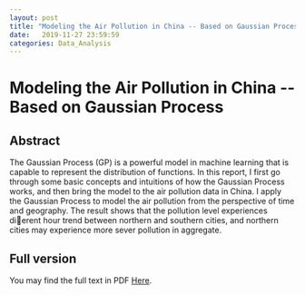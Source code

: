 ```yaml
---
layout: post
title: "Modeling the Air Pollution in China -- Based on Gaussian Process"
date:   2019-11-27 23:59:59
categories: Data_Analysis
---
```


# Modeling the Air Pollution in China -- Based on Gaussian Process

## Abstract
The Gaussian Process (GP) is a powerful model in machine learning that is capable
to represent the distribution of functions. In this report, I first go through some
basic concepts and intuitions of how the Gaussian Process works, and then bring the
model to the air pollution data in China. I apply the Gaussian Process to model
the air pollution from the perspective of time and geography. The result shows that
the pollution level experiences dierent hour trend between northern and southern
cities, and northern cities may experience more sever pollution in aggregate.

## Full version
You may find the full text in PDF [Here]({{site.baseurl}}/assets/Modeling_AirPollution.pdf).
